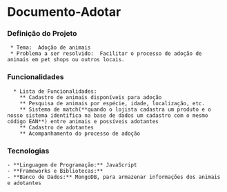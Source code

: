 # Documento-Adotar

### Definição do Projeto
     * Tema:  Adoção de animais
     * Problema a ser resolvido:  Facilitar o processo de adoção de animais em pet shops ou outros locais.

### Funcionalidades
      * Lista de Funcionalidades:
        ** Cadastro de animais disponíveis para adoção
        ** Pesquisa de animais por espécie, idade, localização, etc.
        ** Sistema de match(**quando o lojista cadastra um produto e o nosso sistema identifica na base de dados um cadastro com o mesmo código EAN**) entre animais e possíveis adotantes
        ** Cadastro de adotantes
        ** Acompanhamento do processo de adoção

### Tecnologias
    - **Linguagem de Programação:** JavaScript
    - **Frameworks e Bibliotecas:**
    - **Banco de Dados:** MongoDB, para armazenar informações dos animais e adotantes
